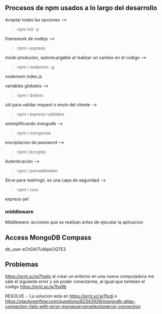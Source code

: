 ## Procesos de npm usados a lo largo del desarrollo

Aceptar todas las opciones -->
> npm init -y

framework de nodejs -->
> npm i express 

modo producion, autorecargable al realizar un cambio en el codigo -->
> npm i nodemon -g

nodemom index.js

variables globales -->
> npm i dotenv

util para validar request o envio del cliente -->
> npm i express-validator

simmplificando mongodb -->
> npm i mongoose

encriptacion de password -->
> npm i bcryptjs

Autenticacion -->
> npm i jsonwebtoken

Sirve para restringir, es una capa de seguridad -->
> npm i cors


express-jwt 

### middleware
Middleware: acciones que se realizan antes de ejecutar la aplicacion

## Access MongoDB Compass

db_user
eChDA1TuMpkOQ7E3



## Problemas

https://prnt.sc/w7hplm al crear un entorno en una nueva computadora me sale el siguiente error y sin poder conectarme, al igual que tambien el codigo https://prnt.sc/w7hq9b

RESOLVE .- La solucion esta en https://prnt.sc/w7hrdi o https://stackoverflow.com/questions/62342929/mongodb-atlas-connection-fails-with-error-mongoserverselectionerror-connection